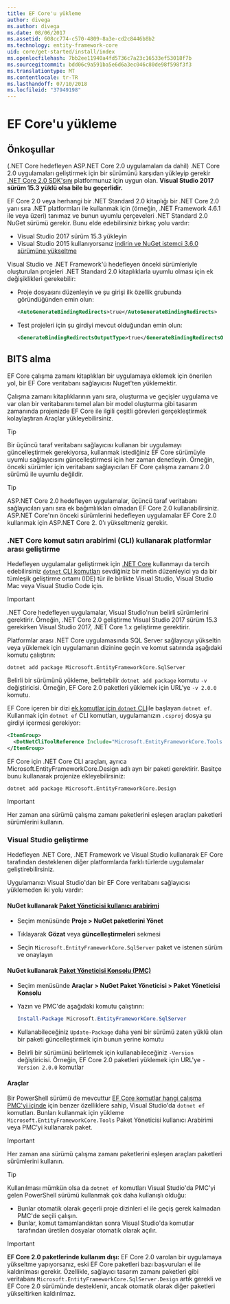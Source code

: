 ```yaml
---
title: EF Core'u yükleme
author: divega
ms.author: divega
ms.date: 08/06/2017
ms.assetid: 608cc774-c570-4809-8a3e-cd2c8446b8b2
ms.technology: entity-framework-core
uid: core/get-started/install/index
ms.openlocfilehash: 7bb2ee11940a4fd5736c7a23c16533ef53018f7b
ms.sourcegitcommit: bdd06c9a591ba5e6d6a3ec046c80de98f598f3f3
ms.translationtype: MT
ms.contentlocale: tr-TR
ms.lasthandoff: 07/10/2018
ms.locfileid: "37949198"
---
```

# <a name="installing-ef-core"></a>EF Core'u yükleme

## <a name="prerequisites"></a>Önkoşullar

(.NET Core hedefleyen ASP.NET Core 2.0 uygulamaları da dahil) .NET Core 2.0 uygulamaları geliştirmek için bir sürümünü karşıdan yükleyip gerekir [.NET Core 2.0 SDK'sını](https://www.microsoft.com/net/download/core) platformunuz için uygun olan. **Visual Studio 2017 sürüm 15.3 yüklü olsa bile bu geçerlidir.**

EF Core 2.0 veya herhangi bir .NET Standard 2.0 kitaplığı bir .NET Core 2.0 yanı sıra .NET platformları ile kullanmak için (örneğin, .NET Framework 4.6.1 ile veya üzeri) tanımaz ve bunun uyumlu çerçeveleri .NET Standard 2.0 NuGet sürümü gerekir. Bunu elde edebilirsiniz birkaç yolu vardır:

* Visual Studio 2017 sürüm 15.3 yükleyin
* Visual Studio 2015 kullanıyorsanız [indirin ve NuGet istemci 3.6.0 sürümüne yükseltme](https://www.nuget.org/downloads)

Visual Studio ve .NET Framework'ü hedefleyen önceki sürümleriyle oluşturulan projeleri .NET Standard 2.0 kitaplıklarla uyumlu olması için ek değişiklikleri gerekebilir:

* Proje dosyasını düzenleyin ve şu girişi ilk özellik grubunda göründüğünden emin olun:
  ``` xml
  <AutoGenerateBindingRedirects>true</AutoGenerateBindingRedirects>
  ```

* Test projeleri için şu girdiyi mevcut olduğundan emin olun:
  ``` xml
  <GenerateBindingRedirectsOutputType>true</GenerateBindingRedirectsOutputType>
  ```

## <a name="getting-the-bits"></a>BITS alma
EF Core çalışma zamanı kitaplıkları bir uygulamaya eklemek için önerilen yol, bir EF Core veritabanı sağlayıcısı Nuget'ten yüklemektir.

Çalışma zamanı kitaplıklarının yanı sıra, oluşturma ve geçişler uygulama ve var olan bir veritabanını temel alan bir model oluşturma gibi tasarım zamanında projenizde EF Core ile ilgili çeşitli görevleri gerçekleştirmek kolaylaştıran Araçlar yükleyebilirsiniz.

> [!TIP]  
> Bir üçüncü taraf veritabanı sağlayıcısı kullanan bir uygulamayı güncelleştirmek gerekiyorsa, kullanmak istediğiniz EF Core sürümüyle uyumlu sağlayıcısını güncelleştirmesi için her zaman denetleyin. Örneğin, önceki sürümler için veritabanı sağlayıcıları EF Core çalışma zamanı 2.0 sürümü ile uyumlu değildir.  

> [!TIP]  
> ASP.NET Core 2.0 hedefleyen uygulamalar, üçüncü taraf veritabanı sağlayıcıları yanı sıra ek bağımlılıkları olmadan EF Core 2.0 kullanabilirsiniz. ASP.NET Core'nın önceki sürümlerini hedefleyen uygulamalar EF Core 2.0 kullanmak için ASP.NET Core 2. 0'ı yükseltmeniz gerekir.

<a name="cli"></a>
### <a name="cross-platform-development-using-the-net-core-command-line-interface-cli"></a>.NET Core komut satırı arabirimi (CLI) kullanarak platformlar arası geliştirme

Hedefleyen uygulamalar geliştirmek için [.NET Core](https://www.microsoft.com/net/download/core) kullanmayı da tercih edebilirsiniz [ `dotnet` CLI komutları](https://docs.microsoft.com/dotnet/core/tools/) sevdiğiniz bir metin düzenleyici ya da bir tümleşik geliştirme ortamı (IDE) tür ile birlikte Visual Studio, Visual Studio Mac veya Visual Studio Code için.

> [!IMPORTANT]  
> .NET Core hedefleyen uygulamalar, Visual Studio'nun belirli sürümlerini gerektirir. Örneğin, .NET Core 2.0 geliştirme Visual Studio 2017 sürüm 15.3 gerekirken Visual Studio 2017, .NET Core 1.x geliştirme gerektirir.

Platformlar arası .NET Core uygulamasında SQL Server sağlayıcıyı yükseltin veya yüklemek için uygulamanın dizinine geçin ve komut satırında aşağıdaki komutu çalıştırın:

``` Console
dotnet add package Microsoft.EntityFrameworkCore.SqlServer
```

Belirli bir sürümünü yükleme, belirtebilir `dotnet add package` komutu `-v` değiştiricisi. Örneğin, EF Core 2.0 paketleri yüklemek için URL'ye `-v 2.0.0` komutu.

EF Core içeren bir dizi [ek komutlar için `dotnet` CLI](../../miscellaneous/cli/dotnet.md)ile başlayan `dotnet ef`. Kullanmak için `dotnet ef` CLI komutları, uygulamanızın `.csproj` dosya şu girdiyi içermesi gerekiyor:

``` xml
<ItemGroup>
  <DotNetCliToolReference Include="Microsoft.EntityFrameworkCore.Tools.DotNet" Version="2.0.0" />
</ItemGroup>
```

EF Core için .NET Core CLI araçları, ayrıca Microsoft.EntityFrameworkCore.Design adlı ayrı bir paketi gerektirir. Basitçe bunu kullanarak projenize ekleyebilirsiniz:

``` Console
dotnet add package Microsoft.EntityFrameworkCore.Design
```

> [!IMPORTANT]  
> Her zaman ana sürümü çalışma zamanı paketlerini eşleşen araçları paketleri sürümlerini kullanın.

<a name="visual-studio"></a>
### <a name="visual-studio-development"></a>Visual Studio geliştirme

Hedefleyen .NET Core, .NET Framework ve Visual Studio kullanarak EF Core tarafından desteklenen diğer platformlarda farklı türlerde uygulamalar geliştirebilirsiniz.

Uygulamanızı Visual Studio'dan bir EF Core veritabanı sağlayıcısı yüklemeden iki yolu vardır:

#### <a name="using-nugets-package-manager-user-interfacehttpsdocsmicrosoftcomnugettoolspackage-manager-ui"></a>NuGet kullanarak [Paket Yöneticisi kullanıcı arabirimi](https://docs.microsoft.com/nuget/tools/package-manager-ui)

* Seçim menüsünde **Proje > NuGet paketlerini Yönet**

* Tıklayarak **Gözat** veya **güncelleştirmeleri** sekmesi

* Seçin `Microsoft.EntityFrameworkCore.SqlServer` paket ve istenen sürüm ve onaylayın

#### <a name="using-nugets-package-manager-console-pmchttpsdocsmicrosoftcomnugettoolspackage-manager-console"></a>NuGet kullanarak [Paket Yöneticisi Konsolu (PMC)](https://docs.microsoft.com/nuget/tools/package-manager-console)

* Seçim menüsünde **Araçlar > NuGet Paket Yöneticisi > Paket Yöneticisi Konsolu**

* Yazın ve PMC'de aşağıdaki komutu çalıştırın:

  ``` PowerShell  
  Install-Package Microsoft.EntityFrameworkCore.SqlServer
  ```
* Kullanabileceğiniz `Update-Package` daha yeni bir sürümü zaten yüklü olan bir paketi güncelleştirmek için bunun yerine komutu

* Belirli bir sürümünü belirlemek için kullanabileceğiniz `-Version` değiştiricisi. Örneğin, EF Core 2.0 paketleri yüklemek için URL'ye `-Version 2.0.0` komutlar

#### <a name="tools"></a>Araçlar

Bir PowerShell sürümü de mevcuttur [EF Core komutlar hangi çalışma PMC'yi içinde](../../miscellaneous/cli/powershell.md) için benzer özelliklere sahip, Visual Studio'da `dotnet ef` komutları. Bunları kullanmak için yükleme `Microsoft.EntityFrameworkCore.Tools` Paket Yöneticisi kullanıcı Arabirimi veya PMC'yi kullanarak paket.

> [!IMPORTANT]  
> Her zaman ana sürümü çalışma zamanı paketlerini eşleşen araçları paketleri sürümlerini kullanın.

> [!TIP]  
> Kullanılması mümkün olsa da `dotnet ef` komutları Visual Studio'da PMC'yi gelen PowerShell sürümü kullanmak çok daha kullanışlı olduğu:
> * Bunlar otomatik olarak geçerli proje dizinleri el ile geçiş gerek kalmadan PMC'de seçili çalışın.  
> * Bunlar, komut tamamlandıktan sonra Visual Studio'da komutlar tarafından üretilen dosyalar otomatik olarak açılır.

> [!IMPORTANT]  
> **EF Core 2.0 paketlerinde kullanım dışı:** EF Core 2.0 varolan bir uygulamaya yükseltme yapıyorsanız, eski EF Core paketleri bazı başvuruları el ile kaldırılması gerekir. Özellikle, sağlayıcı tasarım zamanı paketleri gibi veritabanı `Microsoft.EntityFrameworkCore.SqlServer.Design` artık gerekli ve EF Core 2.0 sürümünde desteklenir, ancak otomatik olarak diğer paketleri yükseltirken kaldırılmaz.
